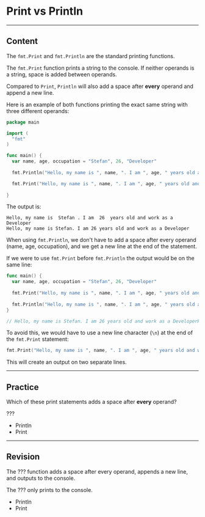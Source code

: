 ﻿---
author: Stefan-Stojanovic

type: normal

category: how to

---

# Print vs Println

---
## Content

The `fmt.Print` and `fmt.Println` are the standard printing functions.

The `fmt.Print` function prints a string to the console. If neither operands is a string, space is added between operands.

Compared to `Print`, `Println` will also add a space after **every** operand and append a new line.

Here is an example of both functions printing the exact same string with three different operands:

```go
package main

import (
  "fmt"
)

func main() {
  var name, age, occupation = "Stefan", 26, "Developer"
  
  fmt.Println("Hello, my name is ", name, ". I am ", age, " years old and work as a ", occupation)

  fmt.Print("Hello, my name is ", name, ". I am ", age, " years old and work as a ", occupation)
	
}
```

The output is:

```plain-text
Hello, my name is  Stefan . I am  26  years old and work as a  Developer
Hello, my name is Stefan. I am 26 years old and work as a Developer
```

When using `fmt.Println`, we don't have to add a space after every operand (name, age, occupation), and we get a new line at the end of the statement.

If we were to use `fmt.Print` before `fmt.Println` the output would be on the same line:

```go
func main() {
  var name, age, occupation = "Stefan", 26, "Developer"
	
  fmt.Print("Hello, my name is ", name, ". I am ", age, " years old and work as a ", occupation)
	
  fmt.Println("Hello, my name is ", name, ". I am ", age, " years old and work as a ", occupation)
}

// Hello, my name is Stefan. I am 26 years old and work as a DeveloperHello, my name is  Stefan . I am  26  years old and work as a  Developer 
```

To avoid this, we would have to use a new line character (`\n`) at the end of the `fmt.Print` statement:

```go
fmt.Print("Hello, my name is ", name, ". I am ", age, " years old and work as a ", occupation,"\n")
```

This will create an output on two separate lines.

---
## Practice

Which of these print statements adds a space after **every** operand?

???

- Println
- Print

---
## Revision

The ??? function adds a space after every operand, appends a new line, and outputs to the console.

The ??? only prints to the console.

- Println
- Print
